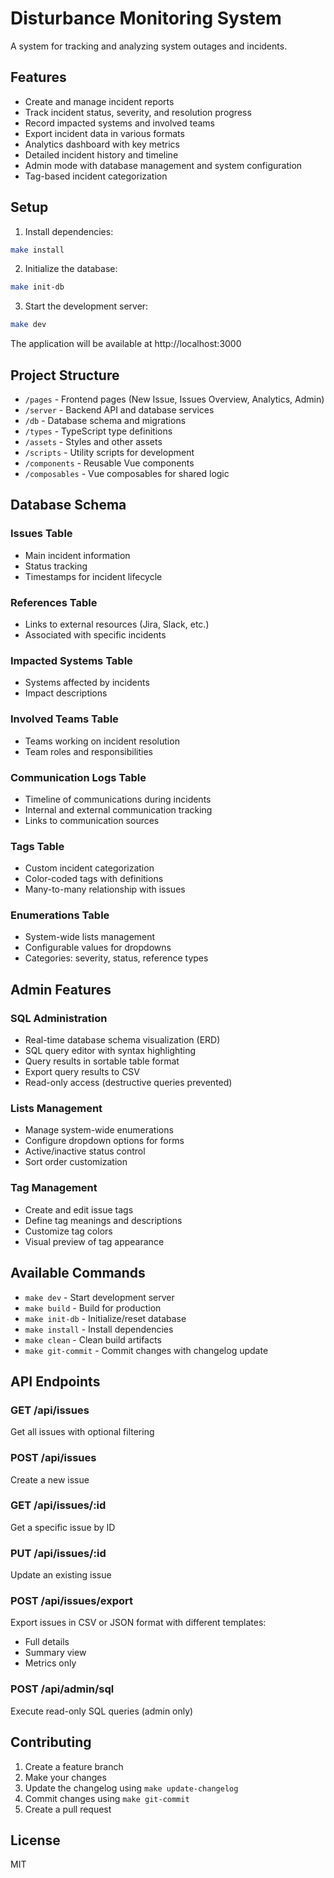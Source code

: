 # Disturbance Monitoring System

A system for tracking and analyzing system outages and incidents.

## Features

- Create and manage incident reports
- Track incident status, severity, and resolution progress
- Record impacted systems and involved teams
- Export incident data in various formats
- Analytics dashboard with key metrics
- Detailed incident history and timeline
- Admin mode with database management and system configuration
- Tag-based incident categorization

## Setup

1. Install dependencies:
```bash
make install
```

2. Initialize the database:
```bash
make init-db
```

3. Start the development server:
```bash
make dev
```

The application will be available at http://localhost:3000

## Project Structure

- `/pages` - Frontend pages (New Issue, Issues Overview, Analytics, Admin)
- `/server` - Backend API and database services
- `/db` - Database schema and migrations
- `/types` - TypeScript type definitions
- `/assets` - Styles and other assets
- `/scripts` - Utility scripts for development
- `/components` - Reusable Vue components
- `/composables` - Vue composables for shared logic

## Database Schema

### Issues Table
- Main incident information
- Status tracking
- Timestamps for incident lifecycle

### References Table
- Links to external resources (Jira, Slack, etc.)
- Associated with specific incidents

### Impacted Systems Table
- Systems affected by incidents
- Impact descriptions

### Involved Teams Table
- Teams working on incident resolution
- Team roles and responsibilities

### Communication Logs Table
- Timeline of communications during incidents
- Internal and external communication tracking
- Links to communication sources

### Tags Table
- Custom incident categorization
- Color-coded tags with definitions
- Many-to-many relationship with issues

### Enumerations Table
- System-wide lists management
- Configurable values for dropdowns
- Categories: severity, status, reference types

## Admin Features

### SQL Administration
- Real-time database schema visualization (ERD)
- SQL query editor with syntax highlighting
- Query results in sortable table format
- Export query results to CSV
- Read-only access (destructive queries prevented)

### Lists Management
- Manage system-wide enumerations
- Configure dropdown options for forms
- Active/inactive status control
- Sort order customization

### Tag Management
- Create and edit issue tags
- Define tag meanings and descriptions
- Customize tag colors
- Visual preview of tag appearance

## Available Commands

- `make dev` - Start development server
- `make build` - Build for production
- `make init-db` - Initialize/reset database
- `make install` - Install dependencies
- `make clean` - Clean build artifacts
- `make git-commit` - Commit changes with changelog update

## API Endpoints

### GET /api/issues
Get all issues with optional filtering

### POST /api/issues
Create a new issue

### GET /api/issues/:id
Get a specific issue by ID

### PUT /api/issues/:id
Update an existing issue

### POST /api/issues/export
Export issues in CSV or JSON format with different templates:
- Full details
- Summary view
- Metrics only

### POST /api/admin/sql
Execute read-only SQL queries (admin only)

## Contributing

1. Create a feature branch
2. Make your changes
3. Update the changelog using `make update-changelog`
4. Commit changes using `make git-commit`
5. Create a pull request

## License

MIT
